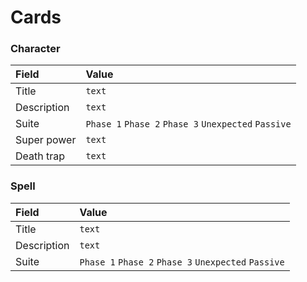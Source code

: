 # Cards

### Character

|Field|Value|
|:-|:-|
|Title|`text`|
|Description|`text`|
|Suite|`Phase 1` `Phase 2` `Phase 3` `Unexpected` `Passive`|
|Super power|`text`|
|Death trap|`text`|

### Spell

|Field|Value|
|:-|:-|
|Title|`text`|
|Description|`text`|
|Suite|`Phase 1` `Phase 2` `Phase 3` `Unexpected` `Passive`|

